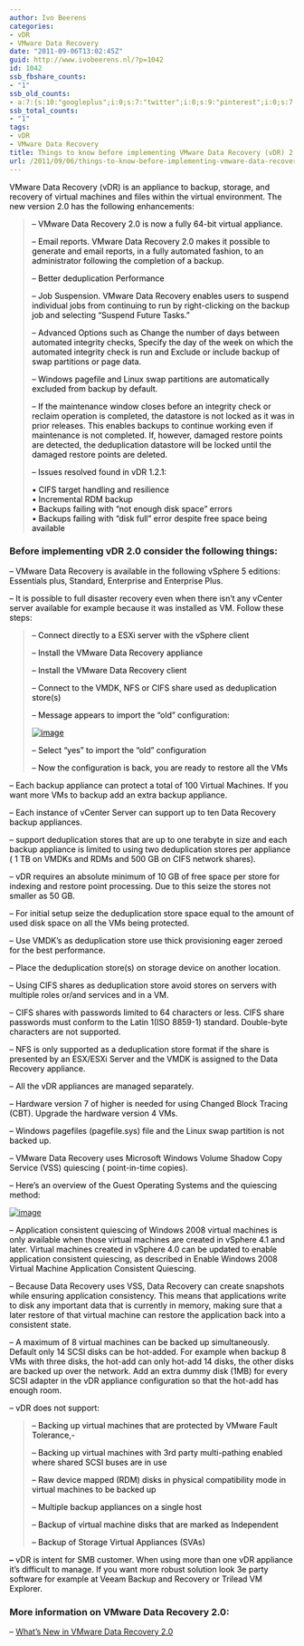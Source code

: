 ```yaml
---
author: Ivo Beerens
categories:
- vDR
- VMware Data Recovery
date: "2011-09-06T13:02:45Z"
guid: http://www.ivobeerens.nl/?p=1042
id: 1042
ssb_fbshare_counts:
- "1"
ssb_old_counts:
- a:7:{s:10:"googleplus";i:0;s:7:"twitter";i:0;s:9:"pinterest";i:0;s:7:"fbshare";i:1;s:8:"linkedin";i:0;s:6:"reddit";i:0;s:6:"tumblr";i:0;}
ssb_total_counts:
- "1"
tags:
- vDR
- VMware Data Recovery
title: Things to know before implementing VMware Data Recovery (vDR) 2.0
url: /2011/09/06/things-to-know-before-implementing-vmware-data-recovery-vdr-2-0/
---
```


<span style="color: #000000;">VMware Data Recovery (vDR) is an appliance to backup, storage, and recovery of virtual machines and files within the virtual environment. The new version 2.0 has the following enhancements:</span>

> <span style="color: #000000;">– VMware Data Recovery 2.0 is now a fully 64-bit virtual appliance.</span>
> 
> <span style="color: #000000;">– Email reports. VMware Data Recovery 2.0 makes it possible to generate and email reports, in a fully automated fashion, to an administrator following the completion of a backup.</span>
> 
> <span style="color: #000000;">– Better deduplication Performance</span>
> 
> <span style="color: #000000;">– Job Suspension. VMware Data Recovery enables users to suspend individual jobs from continuing to run by right-clicking on the backup job and selecting “Suspend Future Tasks.”</span>
> 
> <span style="color: #000000;">– Advanced Options such as Change the number of days between automated integrity checks, Specify the day of the week on which the automated integrity check is run and Exclude or include backup of swap partitions or page data.</span>
> 
> <span style="color: #000000;">– Windows </span><span style="color: #000000;">pagefile and Linux swap partitions are automatically excluded from backup by default.</span>
> 
> <span style="color: #000000;">– If the maintenance window closes before an integrity check or reclaim operation is completed, the datastore is not locked as it was in prior releases. This enables backups to continue working even if maintenance is not completed. If, however, damaged restore points are detected, the deduplication datastore will be locked until the damaged restore points are deleted.</span>
> 
> <span style="color: #000000;">– Issues resolved found in vDR 1.2.1:</span>
> 
> <span style="color: #000000;">• CIFS target handling and resilience  
> • Incremental RDM backup  
> • Backups failing with “not enough disk space” errors  
> • Backups failing with “disk full” error despite free space being available</span>

### Before implementing vDR 2.0 consider the following things:

<span style="color: #000000;">– VMware Data Recovery is available in the following vSphere 5 editions: Essentials plus, Standard, Enterprise and Enterprise Plus.</span>

<span style="color: #000000;">– It is possible to full </span><span style="color: #000000;">disaster recovery even when there isn’t any vCenter server available for example because it was installed as VM. </span><span style="color: #000000;">Follow these steps:</span>

> <span style="color: #000000;">– Connect directly to a ESXi server with the vSphere client</span>
> 
> <span style="color: #000000;">– Install the VMware Data Recovery appliance</span>
> 
> <span style="color: #000000;">– Install the VMware Data Recovery client</span>
> 
> <span style="color: #000000;">– Connect to the VMDK, NFS or CIFS share used as deduplication store(s)</span>
> 
> <span style="color: #000000;">– Message appears to import the “old” configuration:</span>
> 
> [<span style="color: #000000;">![image](http://localhost/wp-content/uploads/2011/09/image_thumb7.png "image")</span>](http://localhost/wp-content/uploads/2011/09/image7.png)
> 
> <span style="color: #000000;">– Select “yes” to import the “old” configuration</span>
> 
> <span style="color: #000000;">– Now the configuration is back, you are ready to restore all the VMs </span>

<span style="color: #000000;">– Each backup appliance can protect a total of 100 Virtual Machines. If you want more VMs to backup add an extra backup appliance.</span>

<span style="color: #000000;">– Each instance of vCenter Server can support up to ten Data Recovery backup appliances.</span>

<span style="color: #000000;">– support deduplication stores that are up to one terabyte in size and each backup appliance is limited to using two deduplication stores per appliance ( 1 TB on VMDKs and RDMs and 500 GB on CIFS network shares). </span>

<span style="color: #000000;">– vDR requires an absolute minimum of 10 GB of free space per store for indexing and restore point processing. Due to this seize the stores not smaller as 50 GB.</span>

<span style="color: #000000;">– For initial setup seize the deduplication store space equal to the amount of used disk space on all the VMs being protected.</span>

<span style="color: #000000;">– Use VMDK’s as deduplication store use thick provisioning eager zeroed for the best performance.</span>

<span style="color: #000000;">– Place the deduplication store(s) on storage device on another location.</span>

<span style="color: #000000;">– Using CIFS shares as deduplication store avoid stores on servers with multiple roles or/and services and in a VM.</span>

<span style="color: #000000;">– CIFS shares with passwords limited to 64 characters or less. CIFS share passwords must conform to the Latin 1(ISO 8859-1) standard. Double-byte characters are not supported.</span>

<span style="color: #000000;">– NFS is only supported as a deduplication store format if the share is presented by an ESX/ESXi Server and the VMDK is assigned to the Data Recovery appliance.</span>

<span style="color: #000000;">– All the vDR appliances are managed separately.</span>

<span style="color: #000000;">– Hardware version 7 of higher is needed for using Changed Block Tracing (CBT). Upgrade the hardware version 4 VMs.</span>

<span style="color: #000000;">– Windows pagefiles (pagefile.sys) file and the </span><span style="color: #000000;">Linux swap partition is not backed up. </span>

<span style="color: #000000;">– VMware Data Recovery uses Microsoft Windows Volume Shadow Copy Service (VSS) quiescing ( point-in-time copies).</span>

<span style="color: #000000;">– Here’s an overview of the Guest Operating Systems and the quiescing method:</span>

<span style="color: #000000;">[![image](http://localhost/wp-content/uploads/2011/09/image_thumb8.png "image")](http://localhost/wp-content/uploads/2011/09/image9.png)</span>

<span style="color: #000000;">– Application consistent quiescing of Windows 2008 virtual machines is only available when those virtual machines are created in vSphere 4.1 and later. Virtual machines created in vSphere 4.0 can be updated to enable application consistent quiescing, as described in Enable Windows 2008 Virtual Machine Application Consistent Quiescing.</span>

<span style="color: #000000;">– Because Data Recovery uses VSS, Data Recovery can create snapshots while ensuring application consistency. This means that applications write to disk any important data that is currently in memory, making sure that a later restore of that virtual machine can restore the application back into a consistent state.</span>

<span style="color: #000000;">– A maximum of 8 virtual machines can be backed up simultaneously. Default only 14 SCSI disks can be hot-added. For example when backup 8 VMs with three disks, the hot-add can only hot-add 14 disks, the other disks are backed up over the network. </span><span style="color: #000000;">Add an extra dummy disk (1MB) for every SCSI adapter in the vDR appliance configuration so that the hot-add has enough room.</span>

<span style="color: #000000;">– vDR does not support: </span>

> <span style="color: #000000;">– Backing up virtual machines that are protected by VMware Fault Tolerance,- </span>
> 
> <span style="color: #000000;">– Backing up virtual machines with 3rd party multi-pathing enabled where shared SCSI buses are in use</span>
> 
> <span style="color: #000000;">– Raw device mapped (RDM) disks in physical compatibility mode in virtual machines to be backed up</span>
> 
> <span style="color: #000000;">– Multiple backup appliances on a single host</span>
> 
> <span style="color: #000000;">– </span><span style="color: #000000;">Backup of virtual machine disks that are marked as Independent</span>
> 
> <span style="color: #000000;">– Backup of Storage Virtual Appliances (SVAs)</span>

<span style="color: #000000;">**–** vDR is intent for SMB customer. When using more than one vDR appliance it’s difficult to manage. </span><span style="color: #000000;">If you want more robust solution look 3e party software for example at Veeam Backup and Recovery or Trilead VM Explorer.</span>

### **More information on VMware Data Recovery 2.0**:

– [What’s New in VMware Data Recovery 2.0](http://www.vmware.com/files/pdf/techpaper/Whats-New-VMware-Data-Recovery-20-Technical-Whitepaper.pdf)
